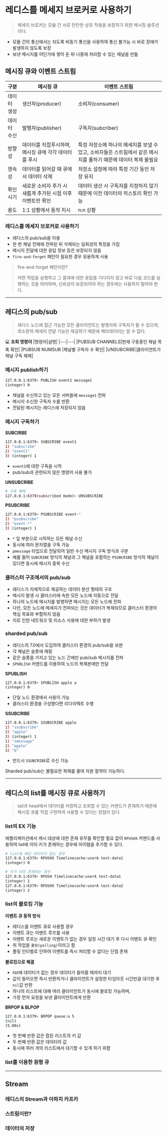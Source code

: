 # 레디스를 메세지 브로커로 사용하기
>메세지 브로커는 모듈 간 서로 탄탄한 상호 작용을 보장하기 위한 메시징 솔루션이다.
- 모듈 간의 통신에서는 되도록 비동기 통신을 사용하여 통신 불가능 시 바로 장애가 발생하지 않도록 보장
- 보낸 메시지를 어딘가에 쌓아 둔 뒤 나중에 처리할 수 있는 채널을 만듦

## 메시징 큐와 이벤트 스트림
|구분|메시징 큐|이벤트 스트림|
|---|---|---|
|데이터 생성|생산자(producer)|소비자(consumer)|
|데이터 수신|발행자(publisher)|구독자(subcriber)|
|방향성|데이터를 직접푸시하며, 메시징 큐에 각각 데이터를 푸시|특정 저장소에 하나의 메세지를 보낼 수 있고, 소비자들은 스트림에서 같은 메시지를 풀하기 때문에 데이터 복제 불필요|
|영속성|데이터를 읽어갈 때 큐에서 데이터 삭제|저장소 설정에 따라 특정 기간 동안 저장 유지|
|확인 시기|새로운 소비자 추가 시 새롭게 추가된 시점 이후 이벤트만 확인|데이터 생산 시 구독자를 지정하지 않기 때문에 이전 데이터의 히스토리 확인 가능|
|용도|1:1 상황에서 동작 지시|n:n 상황|

### 레디스를 메세지 브로커로 사용하기
- 레디스의 pub/sub을 이용
- 한 번 체널 전체에 전파된 뒤 삭제되는 일회성의 특징을 가짐
- 메시지 전달에 대한 응답 정보 등은 보장되지 않음
- `fire-and-forget` 패턴이 필요한 경우 유용하게 사용

>fire-and-forget 패턴이란?
>
>어떤 작업을 실행하고 그 결과에 대한 응답을 기다리지 않고 바로 다음 코드를 실행하는 것을 의미하며,
>신뢰성이 보장되어야 하는 경우에는 사용하지 말아야 한다.

---

## 레디스의 pub/sub
>레디스 노드에 접근 가능한 모든 클라이언트는 발행자와 구독자가 될 수 있으며, 최소한의 메세지 전달 기능만 제공하기 때문에 메타데이터는 알 수 없다.

💻 **조회 명령어**
|명령어|설명|
|---|---|
|PUBSUB CHANNELS|현재 구동중인 채널 목록 확인|
|PUBSUB NUMSUB <channel>|채널별 구독자 수 확인|
|UNSUBCRIBE|클라이언트가 채널 구독 해제|

### 메시지 publish하기
```bash
127.0.0.1:6379> PUBLISH event1 message1
(integer) 0
```
- 채널을 수신하고 있는 모든 서버들에 `message1` 전파
- 메시지 수신한 구독자 수를 반환
- 전달된 메시지는 레디스에 저장되지 않음

### 메시지 구독하기
**SUBCIRBE**
```bash
127.0.0.1:6379> SUBSCRIBE event1
1) "subscribe"
2) "event1"
3) (integer) 1
```
- `event1`에 대한 구독을 시작
- pub/sub과 관련되지 않은 명령어 사용 불가

**UNSUBCRIBE**
```bash
# 구독 해제
127.0.0.1:6379(subscribed mode)> UNSUBSCRIBE
```

**PSUBCRIBE**
```bash
127.0.0.1:6379> PSUBSCRIBE event-*
1) "psubscribe"
2) "event-*"
3) (integer) 1
```
- `*` 앞 부분으로 시작하는 모든 채널 수신
- 동시에 여러 문자열을 구독 가능
- `pmessage` 타입으로 전달되어 일반 수신 메시지 구독 방식과 구분
- 예를 들어 `SUBCRIBE` 방식의 채널과 그 채널을 포함하는 `PSUBCRIBE` 방식의 채널이 있다면 동시에 메시지 중복 수신

### 클러스터 구조에서의 pub/sub
- 레디스가 자체적으로 제공하는 데이터 분산 형태의 구조
- 메시지 발생 시 클러스터에 속한 모든 노드에 자동으로 전달
- 하나의 노드에 메시지를 발행하면 메시지는 모든 노드에 전파
- 다만, 모든 노드에 메세지가 전파되는 것은 데이터가 복제되므로 클러스터 환경의 핵심 목표와 부합하지 않음
- 이로 인한 네트워크 및 리소스 사용에 대한 부하가 발생

### sharded pub/sub
- 레디스의 7.0에서 도입하여 클러스터 환경의 pub/sub을 보완
- 각 채널은 슬롯에 매핑
- 같은 슬롯을 가지고 있는 노드 간에만 pub/sub 메시지를 전파
- `SPUBLISH` 커맨드를 이용하여 노드의 복제본에만 전달

**SPUBLISH**
```bash
127.0.0.1:6379> SPUBLISH apple a
(integer) 0
```
- 단일 노드 환경에서 사용이 가능
- 클러스터 환경을 구성했다면 리다이렉트 수행

**SSUBCRIBE**
```bash
127.0.0.1:6379> SSUBSCRIBE apple
1) "ssubscribe"
2) "apple"
3) (integer) 1
1) "smessage"
2) "apple"
3) "b"
```
- 반드시 `SSUBCRIBE`로 수신 가능

Sharded pub/sub는 불필요한 복제를 줄여 자원 절약이 가능하다.

---

## 레디스의 list를 메시징 큐로 사용하기
>tail과 head에서 데이터를 저장하고 조회할 수 있는 커맨드가 존재하기 때문에 메시징 큐를 직접 구현하여 사용할 수 있다는 장점이 있다.

### list의 EX 기능
애플리케이션에서 캐시 대상에 대한 존재 유무를 확인할 필요 없이 `RPUSHX` 커맨드를 사용하여 list에 이미 키가 존재하는 경우에 아이템을 추가할 수 있다.

```bash
# list에 해당 데이터가 없는 경우
127.0.0.1:6379> RPUSHX Timelinecache:userA test-data1
(integer) 0

# 키가 이미 존재하는 경우
127.0.0.1:6379> RPUSH Timelinecache:userA test-data1
(integer) 1
127.0.0.1:6379> RPUSHX Timelinecache:userA test-data2
(integer) 2
```

### list의 블로킹 기능
**이벤트 큐 동작 방식**
- 레디스를 이벤트 큐로 사용할 경우
- 이벤트 큐는 이벤트 루프를 사용
- 이벤트 루프는 새로운 이벤트가 없는 경우 일정 시간 대기 후 다시 이벤트 큐 확인
- 위 작업을 `폴링(polling)`이라고 함
- 폴링 인터벌로 인하여 이벤트를 즉시 처리할 수 없다는 단점 존재

**블로킹으로 해결**
- list에 데이터가 없는 경우 데이터가 들어올 때까지 대기
- 값이 들어오면 즉시 반환하거나 클라이언트가 설정한 타임아웃 시간만큼 대기한 후 `nil`값 반환
- 하나의 리스트에 대해 여러 클라이언트가 동시에 블로킹 가능하며,
- 가장 먼저 요청을 보낸 클라이언트에게 반환

**BRPOP & BLPOP**
```bash
127.0.0.1:6379> BRPOP queue:a 5
(nil)
(5.00s)
```
- 첫 번째 반환 값은 팝된 리스트의 키 값
- 두 번째 반환 값은 데이터의 값
- 동시에 여러 개의 리스트에서 대기할 수 있게 하기 위함

### list를 이용한 원형 큐

---

## Stream
### 레디스의 Stream과 아파치 카프카
### 스트림이란?
### 데이터의 저장
